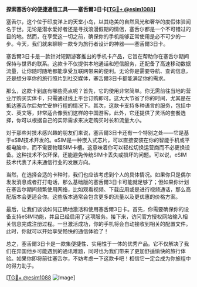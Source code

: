 **探索塞舌尔的便捷通信工具——塞舌爾3日卡[[TG💪+ @esim1088](https://t.me/s/esim1088)]**

塞舌尔，这个位于印度洋上的天堂小岛，以其绝美的自然风光和奢华的度假体验闻名于世。无论是潜水爱好者还是寻找浪漫假期的情侣，塞舌尔都是一个不可错过的目的地。然而，在享受这一切之前，确保你的手机能够正常使用是必不可少的一步。今天，我们就来聊聊一款专为旅行者设计的神器——塞舌爾3日卡。

塞舌爾3日卡是一款针对短期游客推出的手机卡产品，它旨在帮助你在塞舌尔期间保持与世界的联系。这款卡不仅提供本地通话和短信服务，还配备了高速移动数据流量，让你随时随地都能享受互联网带来的便利。无论你是需要导航、查询信息，还是想分享你的旅行照片到社交媒体，塞舌爾3日卡都能满足你的需求。

那么，这款卡到底有哪些亮点呢？首先，它的使用非常简单。你无需前往当地的营业厅购买实体卡，只需通过线上平台订购即可。这大大节省了你的时间，尤其是在抵达塞舌尔后匆忙安排行程的情况下。其次，这款卡支持多种语言的服务，包括中文、英文等，非常适合像我们这样的中国游客。此外，它还提供了灵活的套餐选择，你可以根据自己的实际需求来决定购买时长和流量大小。

对于那些对技术感兴趣的朋友们来说，塞舌爾3日卡还有一个特别之处——它是基于eSIM技术开发的。eSIM是一种嵌入式芯片，可以直接安装在你的智能手机或平板电脑中，而不需要物理SIM卡槽。这意味着你可以轻松切换运营商而不必更换设备。这种技术不仅环保，还能避免传统SIM卡丢失或损坏的问题。可以说，eSIM技术代表了未来通信行业的发展方向。

当然，在选择合适的卡种时，我们也应该考虑到个人的具体情况。如果你只是偶尔发发消息或者打打电话，那么基础版的塞舌爾3日卡可能就足够了；但如果你计划在塞舌尔期间频繁使用网络，比如观看视频、下载应用或是进行视频通话，那么高配版本会更适合你。这些版本通常会包含更多的流量以及更优惠的价格方案。

最后，让我们谈谈如何正确地激活和使用塞舌爾3日卡。首先，你需要确保你的设备支持eSIM功能，并且已经启用了这项服务。接下来，访问官方授权网站输入相关信息完成注册过程。一旦激活成功，你的手机将会自动接收到相关的配置文件。此时，你就可以开始享受畅快的通信体验了！

总之，塞舌爾3日卡是一款集便捷性、实用性于一体的优秀产品。它不仅解决了我们在异国他乡可能遇到的通讯难题，同时也为我们带来了更加舒适愉快的旅行体验。如果你即将前往塞舌尔，不妨考虑一下这款卡吧！相信它一定会成为你旅程中的得力助手。

[[TG💪+ @esim1088](https://t.me/s/esim1088) ![Image](https://i.postimg.cc/4NQfJmqS/Snipaste-2025-05-13-00-14-12.png)]